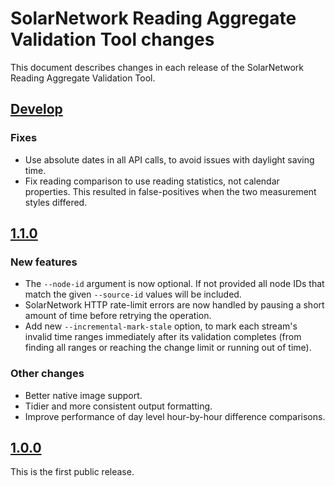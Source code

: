 # SolarNetwork Reading Aggregate Validation Tool changes

This document describes changes in each release of the SolarNetwork Reading Aggregate Validation
Tool.

## [Develop](https://github.com/SolarNetwork/reading-aggregate-validator/tree/develop)

### Fixes

 * Use absolute dates in all API calls, to avoid issues with daylight saving time.
 * Fix reading comparison to use reading statistics, not calendar properties. This
   resulted in false-positives when the two measurement styles differed.

## [1.1.0](https://github.com/SolarNetwork/reading-aggregate-validator/tree/1.1.0)

### New features

 * The `--node-id` argument is now optional. If not provided all node IDs that match the given
   `--source-id` values will be included.
 * SolarNetwork HTTP rate-limit errors are now handled by pausing a short amount of time
   before retrying the operation.
 * Add new `--incremental-mark-stale` option, to mark each stream's invalid time ranges
   immediately after its validation completes (from finding all ranges or reaching the change
   limit or running out of time).

### Other changes

 * Better native image support.
 * Tidier and more consistent output formatting.
 * Improve performance of day level hour-by-hour difference comparisons.


## [1.0.0](https://github.com/SolarNetwork/reading-aggregate-validator/tree/1.0.0)

This is the first public release.
